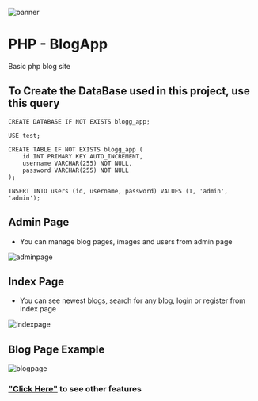 ![banner](https://github.com/bevkk/php-blogapp/assets/67962407/1a9c9015-92bb-41e8-8f35-e03e36dd1a33)

# PHP - BlogApp
Basic php blog site


## To Create the DataBase used in this project, use this query

```
CREATE DATABASE IF NOT EXISTS blogg_app;

USE test;

CREATE TABLE IF NOT EXISTS blogg_app (
    id INT PRIMARY KEY AUTO_INCREMENT,
    username VARCHAR(255) NOT NULL,
    password VARCHAR(255) NOT NULL
);

INSERT INTO users (id, username, password) VALUES (1, 'admin', 'admin');
```

## Admin Page
- You can manage blog pages, images and users from admin page

![adminpage](https://github.com/bevkk/php-blogapp/assets/67962407/39caa3d4-0e01-45b1-a6f9-df5fcfd2febc)


## Index Page
- You can see newest blogs, search for any blog, login or register from index page

![indexpage](https://github.com/bevkk/php-blogapp/assets/67962407/3e90038b-f38f-4905-97be-15455933c49d)

## Blog Page Example

![blogpage](https://github.com/bevkk/php-blogapp/assets/67962407/b94009dc-55d4-4aa2-8758-cc8f47f4f3b6)

### ["Click Here"](https://www.youtube.com/watch?v=QNXKO976kHA) to see other features 

